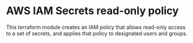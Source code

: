 # AWS IAM Secrets read-only policy

This terraform module creates an IAM policy that allows read-only access to a set of secrets, and applies that policy to designated users and groups.
